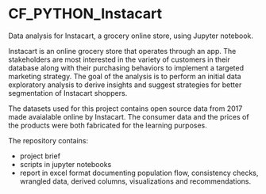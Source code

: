 # CF_PYTHON_Instacart
Data analysis for Instacart, a grocery online store, using Jupyter notebook.

Instacart is an online grocery store that operates through an app. The stakeholders are most interested in the variety of customers in their database along with their purchasing behaviors to implement a targeted marketing strategy. 
The goal of the analysis is to perform an initial data exploratory analysis to derive insights and suggest strategies for better segmentation of Instacart shoppers.

The datasets used for this project contains open source data from 2017 made avaialable online by Instacart. The consumer data and the prices of the products were both fabricated for the learning purposes.

The repository contains:
- project brief
- scripts in jupyter notebooks 
- report in excel format documenting population flow, consistency checks, wrangled data, derived columns, visualizations and recommendations.
